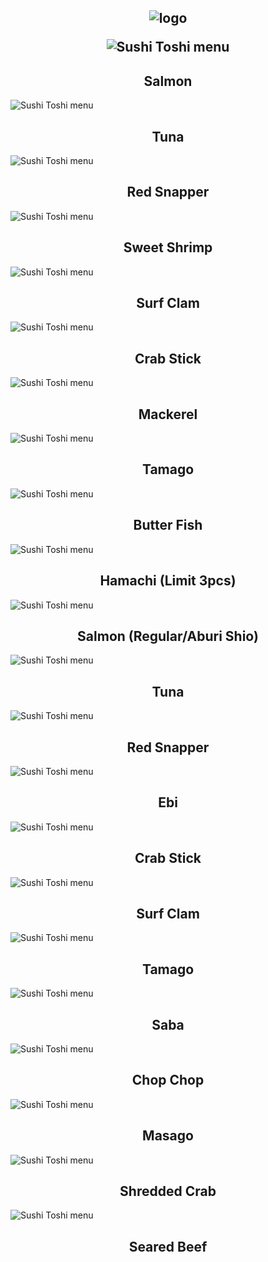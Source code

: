 
<html lang="en">
<head>
    <meta charset="UTF-8" />
    <meta name="viewport" content="width=device-width, initial-scale=1.0" />
    <h2 align="center"> <img src="logo.png" alt="logo">
</p>
<body>
    <img src="1.JPG" alt="Sushi Toshi menu">
    <h2 align="center">Salmon</h2>
    <img src="2.JPG" alt="Sushi Toshi menu">
    <h2 align="center">Tuna</h2>
    <img src="3.JPG" alt="Sushi Toshi menu">
    <h2 align="center">Red Snapper</h2>
    <img src="4.JPG" alt="Sushi Toshi menu">
    <h2 align="center">Sweet Shrimp</h2>
    <img src="5.JPG" alt="Sushi Toshi menu">
    <h2 align="center">Surf Clam</h2>
    <img src="6.JPG" alt="Sushi Toshi menu">
    <h2 align="center">Crab Stick</h2>
    <img src="7.JPG" alt="Sushi Toshi menu">
    <h2 align="center">Mackerel</h2>
    <img src="8.JPG" alt="Sushi Toshi menu">
    <h2 align="center">Tamago</h2>
    <img src="9.JPG" alt="Sushi Toshi menu">
    <h2 align="center">Butter Fish</h2>
    <img src="10.JPG" alt="Sushi Toshi menu">
    <h2 align="center">Hamachi (Limit 3pcs)</h2>
    <img src="11.JPG" alt="Sushi Toshi menu">
    <h2 align="center">Salmon (Regular/Aburi Shio)</h2>
    <img src="12.JPG" alt="Sushi Toshi menu">
    <h2 align="center">Tuna</h2>
    <img src="13.JPG" alt="Sushi Toshi menu">
    <h2 align="center">Red Snapper</h2>
    <img src="14.JPG" alt="Sushi Toshi menu">
    <h2 align="center">Ebi</h2>
    <img src="15.JPG" alt="Sushi Toshi menu">
    <h2 align="center">Crab Stick</h2>
    <img src="16.JPG" alt="Sushi Toshi menu">
    <h2 align="center">Surf Clam</h2>
    <img src="17.JPG" alt="Sushi Toshi menu">
    <h2 align="center">Tamago</h2>
    <img src="18.JPG" alt="Sushi Toshi menu">
    <h2 align="center">Saba</h2>
    <img src="19.JPG" alt="Sushi Toshi menu">
    <h2 align="center">Chop Chop</h2>
    <img src="20.JPG" alt="Sushi Toshi menu">
    <h2 align="center">Masago</h2>
    <img src="21.JPG" alt="Sushi Toshi menu">
    <h2 align="center">Shredded Crab</h2>
    <img src="22.JPG" alt="Sushi Toshi menu">
    <h2 align="center">Seared Beef</h2>
    
</body>
</html>
  
